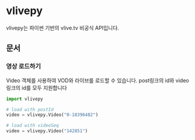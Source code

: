 # vlivepy
vlivepy는 파이썬 기반의 vlive.tv 비공식 API입니다.

## 문서
### 영상 로드하기
Video 객체를 사용하여 VOD와 라이브를 로드할 수 있습니다. post링크의 id와 video링크의 id를 모두 지원합니다
```python
import vlivepy

# load with postId
video = vlivepy.Video("0-18396482")

# load with videoSeq
video = vlivepy.Video("142851")

```
